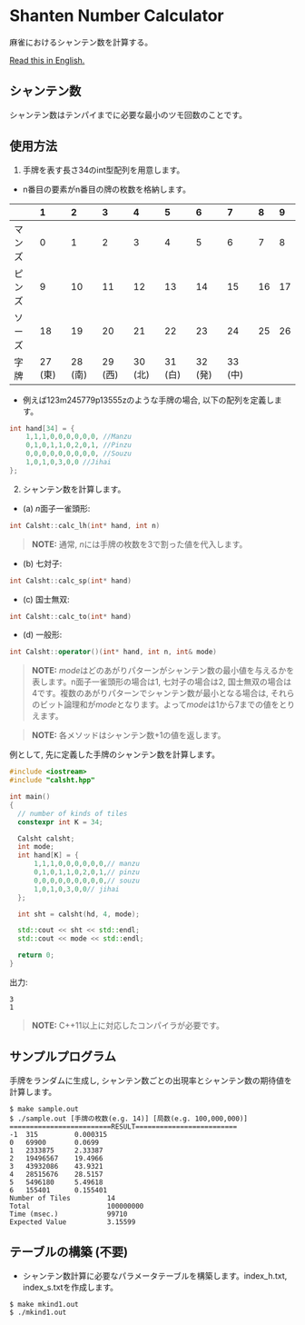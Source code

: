 # Shanten Number Calculator
麻雀におけるシャンテン数を計算する。

[Read this in English.](README.md)

## シャンテン数
シャンテン数はテンパイまでに必要な最小のツモ回数のことです。

## 使用方法
1. 手牌を表す長さ34のint型配列を用意します。
- n番目の要素がn番目の牌の枚数を格納します。

||1|2|3|4|5|6|7|8|9|
|:--|:--|:--|:--|:--|:--|:--|:--|:--|:--|
|マンズ|0|1|2|3|4|5|6|7|8|
|ピンズ|9|10|11|12|13|14|15|16|17|
|ソーズ|18|19|20|21|22|23|24|25|26|
|字牌|27 (東)|28 (南)|29 (西)|30 (北)|31 (白)|32 (発)|33 (中)|||
    
- 例えば123m245779p13555zのような手牌の場合, 以下の配列を定義します。

```cpp
int hand[34] = {
    1,1,1,0,0,0,0,0,0, //Manzu
    0,1,0,1,1,0,2,0,1, //Pinzu
    0,0,0,0,0,0,0,0,0, //Souzu
    1,0,1,0,3,0,0 //Jihai
};
```

2. シャンテン数を計算します。
- (a) *n*面子一雀頭形:
```cpp
int Calsht::calc_lh(int* hand, int n)
```

> **NOTE:** 通常, *n*には手牌の枚数を3で割った値を代入します。

- (b) 七対子:
```cpp
int Calsht::calc_sp(int* hand)
```
- (c) 国士無双:
```cpp
int Calsht::calc_to(int* hand)
```
- (d) 一般形:
```cpp
int Calsht::operator()(int* hand, int n, int& mode)
```
> **NOTE:** *mode*はどのあがりパターンがシャンテン数の最小値を与えるかを表します。n面子一雀頭形の場合は1, 七対子の場合は2, 国士無双の場合は4です。複数のあがりパターンでシャンテン数が最小となる場合は, それらのビット論理和が*mode*となります。よって*mode*は1から7までの値をとりえます。

> **NOTE:** 各メソッドはシャンテン数+1の値を返します。

例として, 先に定義した手牌のシャンテン数を計算します。

```cpp
#include <iostream>
#include "calsht.hpp"

int main()
{
  // number of kinds of tiles
  constexpr int K = 34;

  Calsht calsht;
  int mode;
  int hand[K] = {
      1,1,1,0,0,0,0,0,0,// manzu
      0,1,0,1,1,0,2,0,1,// pinzu
      0,0,0,0,0,0,0,0,0,// souzu
      1,0,1,0,3,0,0// jihai
  };

  int sht = calsht(hd, 4, mode);

  std::cout << sht << std::endl;
  std::cout << mode << std::endl;

  return 0;
}
```
出力:
```
3
1
```

> **NOTE:** C++11以上に対応したコンパイラが必要です。

## サンプルプログラム
手牌をランダムに生成し, シャンテン数ごとの出現率とシャンテン数の期待値を計算します。

```
$ make sample.out
$ ./sample.out [手牌の枚数(e.g. 14)] [局数(e.g. 100,000,000)]
=========================RESULT=========================
-1  315         0.000315
0   69900       0.0699
1   2333875     2.33387
2   19496567    19.4966
3   43932086    43.9321
4   28515676    28.5157
5   5496180     5.49618
6   155401      0.155401
Number of Tiles         14
Total                   100000000
Time (msec.)            99710
Expected Value          3.15599
```

## テーブルの構築 (不要)
- シャンテン数計算に必要なパラメータテーブルを構築します。index_h.txt, index_s.txtを作成します。

```
$ make mkind1.out
$ ./mkind1.out
```

